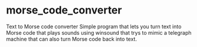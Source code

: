 # morse_code_converter
Text to Morse code converter
Simple program that lets you turn text into Morse code that plays sounds using winsound that trys to mimic a telegraph machine that can also turn Morse
code back into text.
